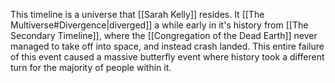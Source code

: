 This timeline is a universe that [[Sarah Kelly]] resides.
It [[The Multiverse#Divergence|diverged]] a while early in it's history from [[The Secondary Timeline]], where the [[Congregation of the Dead Earth]] never managed to take off into space, and instead crash landed. This entire failure of this event caused a massive butterfly event where history took a different turn for the majority of people within it.